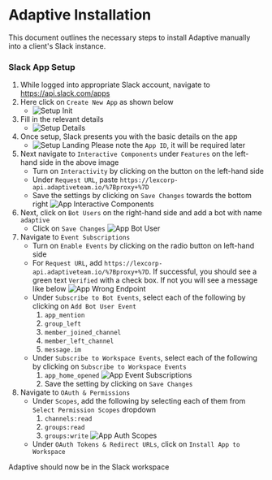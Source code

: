 # Adaptive Installation

This document outlines the necessary steps to install Adaptive manually into a client's Slack instance.

### Slack App Setup
1. While logged into appropriate Slack account, navigate to https://api.slack.com/apps
2. Here click on `Create New App` as shown below
    - ![Setup Init](images/setup-init.png)
3. Fill in the relevant details
    -  ![Setup Details](images/setup-details.png)
4. Once setup, Slack presents you with the basic details on the app
    - ![Setup Landing](images/app-landing.png)
Please note the `App ID`, it will be required later
5. Next navigate to `Interactive Components` under `Features` on the left-hand side in the above image
    - Turn on `Interactivity` by clicking on the button on the left-hand side
    - Under `Request URL`, paste `https://lexcorp-api.adaptiveteam.io/%7Bproxy+%7D`
    - Save the settings by clicking on `Save Changes` towards the bottom right
    ![App Interactive Components](images/app-interactive-components-setup.png)
6. Next, click on `Bot Users` on the right-hand side and add a bot with name `adaptive`
    - Click on `Save Changes`
    ![App Bot User](images/app-bot-user.png)
7. Navigate to `Event Subscriptions`
    - Turn on `Enable Events` by clicking on the radio button on left-hand side
    - For `Request URL`, add `https://lexcorp-api.adaptiveteam.io/%7Bproxy+%7D`. If successful, you should see a green text `Verified` with a check box.
    If not you will see a message like below
    ![App Wrong Endpoint](images/app-wrong-endpoint.png)
    - Under `Subscribe to Bot Events`, select each of the following by clicking on `Add Bot User Event`
        1. `app_mention`
        2. `group_left`
        3. `member_joined_channel`
        4. `member_left_channel`
        5. `message.im`
    - Under `Subscribe to Workspace Events`, select each of the following by clicking on `Subscribe to Workspace Events`
        1. `app_home_opened`
        ![App Event Subscriptions](images/app-event-subscriptions.png)
        2. Save the setting by clicking on `Save Changes`
8. Navigate to `OAuth & Permissions`
    - Under `Scopes`, add the following by selecting each of them from `Select Permission Scopes` dropdown
        1. `channels:read`
        2. `groups:read`
        3. `groups:write`
        ![App Auth Scopes](images/app-auth-scopes.png)
    - Under `OAuth Tokens & Redirect URLs`, click on `Install App to Workspace`
    

Adaptive should now be in the Slack workspace

